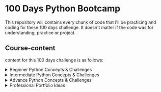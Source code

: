 # 100 Days Python Bootcamp

This repository will contains every chunk of code that i'll be practicing and coding for these 100 days challenge. It doesn't matter if the code was for understanding, practice or project.

## Course-content

content for this 100 days challenge is as follows:

<details>

<summary> Beginner Python Concepts & Challenges </summary>
  
    Content for section this is as following:
    - [x]  01  Variables in Python
    - [x]  02  String Manipulation
    - [x]  03  Input and Print Function
    - [x]  04  Variable Naming Rules
    - [x]  05  Mathematical Operations
    - [x]  06  DataTypes
    - [x]  07  Converting Types (Type Casting)
    - [x]  08  Conditional Statements (Nested)
    - [x]  09  Logical Operators
    - [x]  10  Randomization
    - [x]  11  Error Handling (Exception Handling)
    - [x]  12  Custom and Builtin Functions
    - [x]  13  Iterative Statements (For loop)
    - [x]  14  Code Blocks and Indentation
    - [x]  15  Conditional Iteration (While Loop)
    - [x]  16  Flowchart Programming
    - [x]  17  Positional and Keyword Arguments
    - [x]  18  Python Dictionaries and List
    - [x]  19  Nested Collections
    - [x]  20  Returning Functions
    - [x]  21  Return vs Print
    - [x]  22  Doc Strings vs Comments
    - [x]  23  Scope and Local / Global Scope Variable
    - [ ]  24  Debugging Techniques
  
</details>

<details>

<summary> Intermediate Python Concepts & Challenges </summary>

  Content for this section is as follows:
    - [ ]  01  Local Development Environment Setup
    - [ ]  02  PyCharm Tips & Tricks
    - [ ]  03  Python Object Oriented Programming
    - [ ]  04  Creating Classes in Programming
    - [ ]  05  Using External Python Modules / importing
    - [ ]  06  Getting / Setting Attributes
    - [ ]  07  Python Methods
    - [x]  08  Class Initializers
    - [ ]  09  Module Aliasing
    - [ ]  10  Optional, Required and Default Parameters
    - [ ]  11  Event Listeners
    - [ ]  12  Python Instances and State
    - [ ]  13  Python Turtle
    - [ ]  14  Game Development with Python and OOP
    - [ ]  15  Python Inheritance
    - [ ]  16  Python Slice Function
    - [ ]  17  File I/O Reading and Writing to Local FIles
    - [ ]  18  File Directories
    - [ ]  19  Reading and Writing to CSV
    - [ ]  20  Introduction to pandas framework
    - [ ]  21  List Comprehensions
    - [ ]  22  Dictionary Comprehensions
    - [ ]  23  Packing and Unpacking Functions in Python
    - [ ]  24  Creating Desktop GUI Apps with Tkinter
    - [ ]  25  Strongly Dynamic Typing
    - [ ]  26  Error Handling and Exceptions in Depth
    - [x]  27  Try / Except / Raise  
    - [ ]  28  Working with JSONs
    - [ ]  29  Local Persistence
    - [ ]  30  Sending Email with Python SMTP
    - [ ]  31  Working with date and Time
    - [ ]  32  Hosting Python Code Online with PythonAnywhere

## Intermediate Bonus Topics Python

    Content for this section is as follows:
    - [ ]  01  APIs
    - [ ]  02  Making HTTP Request with Request Module
    - [ ]  03  Sending Parameters with Request Module
    - [ ]  04  APIs with Authentication
    - [ ]  05  Sending SMS with Python
    - [ ]  06  Web Scrapping with Beautiful Soup 
    - [ ]  07  Browser Automation with Selenium Web Driver
    - [ ]  08  Automating Tinder
    - [ ]  09  Automating Twitter
    - [ ]  10  Automating LinkedIn
    - [ ]  11  Automating Instagram
    - [ ]  12  Web Development with Flask
    - [ ]  13  Command Line
    - [ ]  14  Python Decorators
    - [ ]  15  Templating with Jinja2
    - [ ]  16  WTForms
  
</details>

<details>

<summary> Advance Python Concepts & Challenges  </summary>

  Content for this section is as follows:
    - [ ]  01  Build Your Own Rest API with Python
    - [ ]  02  Build Your Own Blog
    - [ ]  03  Databases with SQLite
    - [ ]  04  Dataframes inspection
    - [ ]  05  Data Cleaning
    - [ ]  06  Sorting Values in Dataframes
    - [ ]  07  Arithmetic Operations with Pandas
    - [ ]  08  Creating Pivot Tables
    - [ ]  09  Chaining Functions
    - [ ]  10  Smoothing Time Series Data
    - [ ]  11  Creating Line Charts with Matplotlib
    - [ ]  12  Relational Database Schemas
    - [ ]  13  Descriptive Statistics
    - [ ]  14  Creating Bar Charts, Pie Charts, Donut Chart, Bo  Plots with Plotly
    - [ ]  15  Creating Numpy NDarrays
    - [ ]  16  Array Slicing and Subsetting
    - [ ]  17  Matrix Multiplication
    - [ ]  18  Bitwise and Operators in Pandas
    - [ ]  19  Creating Bubble Charts with Seaborne
    - [ ]  20  Running Regressions with Scikit-Learn
    - [ ]  21  Non-parametric Regression
    - [ ]  22  Students T-Tests and Histograms with Scikit-Learn
    - [ ]  23  Multi-Variable Regression
    - [ ]  24  Log Transformation
    - [ ]  25  Residuals Analysis
  
</details>

<details>

<summary>  Professional Portfolio Ideas </summary>

   Content for this section is as follows:
    - [ ]  01  Text to Morse Code Converter
    - [ ]  02  Portfolio Website
    - [ ]  03  Tic Tac Toe Game
    - [ ]  04  Image Watermarking App
    - [ ]  05  Typing Speed Test
    - [ ]  06  Breakout Game
    - [ ]  07  Cafe and Wi-fi Website
    - [ ]  08  Todo List Website
    - [ ]  09  Disappearing Text Writing App
    - [ ]  10  Image Color Palette Generator
    - [ ]  11  Custom Web Scrapper
    - [ ]  12  Automating the Google Dinosaur Game
    - [ ]  13  Space Invader Game
    - [ ]  14  Custom API Driven Website
    - [ ]  15  An Online Shop
    - [ ]  16  Custom Browser Automation
    - [ ]  17  Analyse and Visualize the Space Race
    - [ ]  18  Analyse Deaths Involving the Police in the US
    - [ ]  19  Predict Earnings using Multi-variable Regression
  
</details>
